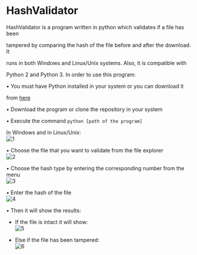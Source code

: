 
﻿

# HashValidator

HashValidator is a program written in python which validates if a file has been

tampered by comparing the hash of the file before and after the download. It

runs in both Windows and Linux/Unix systems. Also, it is compatible with

Python 2 and Python 3. In order to use this program:

• You must have Python installed in your system or you can download it

from [here](https://www.python.org/downloads/)

• Download the program or clone the repository in your system

• Execute the command ```python [path of the program]```

In Windows and in Linux/Unix:</br>
![1](https://user-images.githubusercontent.com/56977882/111290057-6e3d1500-864e-11eb-85d8-48301fe4cdea.PNG)

• Choose the file that you want to validate from the file explorer</br>
![2](https://user-images.githubusercontent.com/56977882/111290407-cd028e80-864e-11eb-807d-89e2f83ce86b.PNG)

• Choose the hash type by entering the corresponding number from the menu</br>
![3](https://user-images.githubusercontent.com/56977882/111290433-d2f86f80-864e-11eb-9b33-d2af01c7c441.PNG)


• Enter the hash of the file</br>
![4](https://user-images.githubusercontent.com/56977882/111290473-dd1a6e00-864e-11eb-83e2-b92a44105dd4.PNG)

• Then it will show the results:</br>


- If the file is intact it will show:</br>
![5](https://user-images.githubusercontent.com/56977882/111290496-e3104f00-864e-11eb-9357-c28794cf3fa2.PNG)

- Else if the file has been tampered:</br>
![6](https://user-images.githubusercontent.com/56977882/111290548-ee637a80-864e-11eb-9470-ccdd42a7b9d7.PNG)


